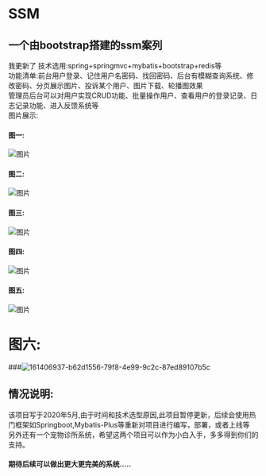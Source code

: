 # SSM
## 一个由bootstrap搭建的ssm案列
我更新了
技术选用:spring+springmvc+mybatis+bootstrap+redis等  
功能清单:前台用户登录、记住用户名密码、找回密码、后台有模糊查询系统、修改密码、分页展示图片、投诉某个用户、图片下载、轮播图效果    
管理员后台可以对用户实现CRUD功能、批量操作用户、查看用户的登录记录、日志记录功能、进入反馈系统等  
图片展示:
#### 图一:
![图片](https://user-images.githubusercontent.com/58348278/161406390-e1ccf7f8-c4d3-4efd-aea0-eb646d726bda.png) 
#### 图二:
![图片](https://user-images.githubusercontent.com/58348278/161406604-bacbe357-b442-4be3-a77e-f5b348d76a0b.png)  
#### 图三:
![图片](https://user-images.githubusercontent.com/58348278/161406765-9a67a2cf-3f90-4b85-ba41-494f664583e0.png)  
#### 图四:  
![图片](https://user-images.githubusercontent.com/58348278/161406817-32780b26-aa0d-4fbc-985c-d6a1648f2d77.png)  
#### 图五: 
![图片](https://user-images.githubusercontent.com/58348278/161406850-dd77ff8b-604a-4b92-a232-89f1064899d1.png)  

# 图六:  
###![161406937-b62d1556-79f8-4e99-9c2c-87ed89107b5c](https://user-images.githubusercontent.com/58348278/164973179-def0f890-2d32-4eab-a198-4e3ce018bab3.PNG)

## 情况说明:
该项目写于2020年5月,由于时间和技术选型原因,此项目暂停更新，后续会使用热门框架如Springboot,Mybatis-Plus等重新对项目进行编写，部署，或者上线等  
另外还有一个宠物诊所系统，希望这两个项目可以作为小白入手，多多得到你们的支持。 

#### 期待后续可以做出更大更完美的系统.....


 





